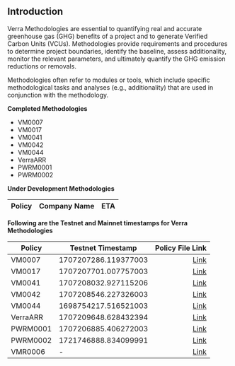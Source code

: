 ## Introduction

Verra Methodologies are essential to quantifying real and accurate greenhouse gas (GHG) benefits of a project and to generate Verified Carbon Units (VCUs). Methodologies provide requirements and procedures to determine project boundaries, identify the baseline, assess additionality, monitor the relevant parameters, and ultimately quantify the GHG emission reductions or removals.

Methodologies often refer to modules or tools, which include specific methodological tasks and analyses (e.g., additionality) that are used in conjunction with the methodology.

**Completed Methodologies**

- VM0007
- VM0017
- VM0041
- VM0042
- VM0044
- VerraARR
- PWRM0001
- PWRM0002

**Under Development Methodologies**

| Policy | Company Name | ETA |
|---|---|---:|


**Following are the Testnet and Mainnet timestamps for Verra Methodologies**

| Policy | Testnet Timestamp | Policy File Link |
|---|---|---:|
| VM0007 | 1707207286.119377003 |[Link](https://github.com/hashgraph/guardian/blob/main/Methodology%20Library/Verra/VM0007/Policies/Verra%20VM0007%20(3.0.0%20-%20groups).policy) |
| VM0017 | 1707207701.007757003 |[Link](https://github.com/hashgraph/guardian/blob/main/Methodology%20Library/Verra/VM0017/Policies/Verra%20VM0017.policy) |
| VM0041 | 1707208032.927115206 |[Link](https://github.com/hashgraph/guardian/blob/main/Methodology%20Library/Verra/VM0041/VM0041.policy) |
| VM0042 | 1707208546.227326003 |[Link](https://github.com/hashgraph/guardian/blob/main/Methodology%20Library/Verra/VM0042/Policies/Verra%20VM0042.policy) |
| VM0044 | 1698754217.516521003 |[Link](https://github.com/hashgraph/guardian/blob/main/Methodology%20Library/Verra/VM0044/VM0044.policy) |
| VerraARR | 1707209648.628432394 |[Link](https://github.com/hashgraph/guardian/blob/main/Methodology%20Library/Verra/VerraARR/Verra%20ARR.policy) |
| PWRM0001 | 1707206885.406272003 |[Link](https://github.com/hashgraph/guardian/blob/main/Methodology%20Library/Verra/PWRM0001/PWRM0001.policy) |
| PWRM0002 | 1721746888.834099991 |[Link](https://github.com/hashgraph/guardian/blob/main/Methodology%20Library/Verra/PWRM0002/PWRM0002.policy) |
| VMR0006 | - |[Link](https://github.com/hashgraph/guardian/blob/main/Methodology%20Library/Verra/VMR0006/VMR0006.policy) |

